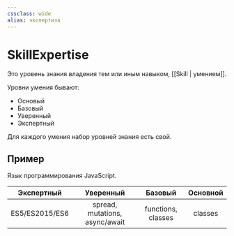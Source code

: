 ```yaml
---
cssclass: wide
alias: экспертиза
---
```


# SkillExpertise

Это уровень знания владения тем или иным навыком, [[Skill | умением]]. 

Уровни умения бывают: 

- Основый
- Базовый
- Уверенный
- Экспертный

Для каждого умения набор уровней знания есть свой. 

## Пример

Язык программирования JavaScript. 

|   Экспертный   |           Уверенный            |      Базовый       | Основной |
|:--------------:|:------------------------------:|:------------------:|:--------:|
| ES5/ES2015/ES6 | spread, mutations, async/await | functions, classes | classes  | 

